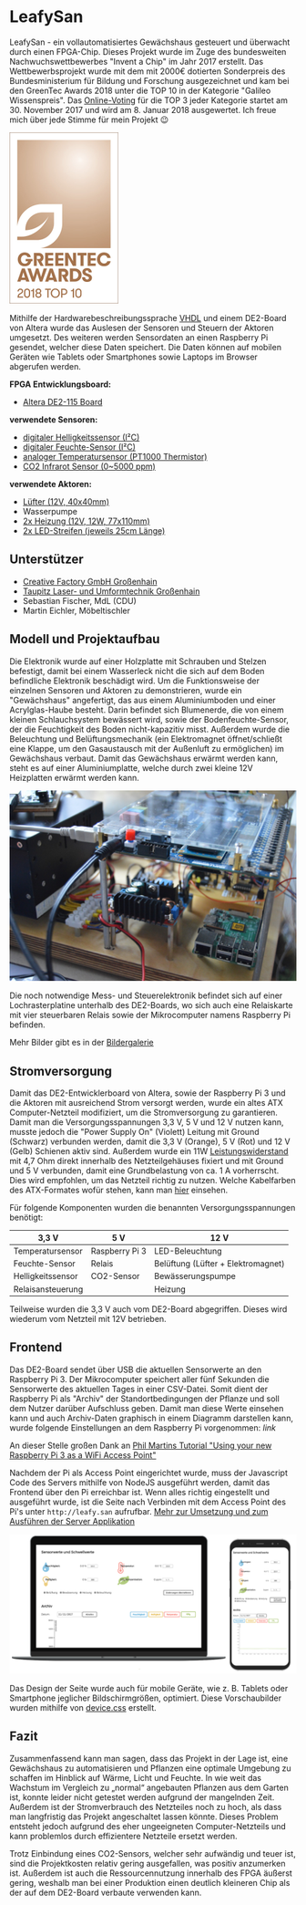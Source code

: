 # LeafySan

LeafySan - ein vollautomatisiertes Gewächshaus gesteuert und überwacht durch einen FPGA-Chip. Dieses Projekt wurde im Zuge des bundesweiten Nachwuchswettbewerbes "Invent a Chip" im Jahr 2017 erstellt. Das Wettbewerbsprojekt wurde mit dem mit 2000€ dotierten Sonderpreis des Bundesministerium für Bildung und Forschung ausgezeichnet und kam bei den GreenTec Awards 2018 unter die TOP 10 in der Kategorie "Galileo Wissenspreis". Das [Online-Voting](http://abstimmung.greentec-awards.com/) für die TOP 3 jeder Kategorie startet am 30. November 2017 und wird am 8. Januar 2018 ausgewertet. Ich freue mich über jede Stimme für mein Projekt :wink:

![TOP 10 der GreenTec Awards 2018](dokumentation/bilder/greentecawards.png)

Mithilfe der Hardwarebeschreibungssprache [VHDL](https://de.wikipedia.org/wiki/Very_High_Speed_Integrated_Circuit_Hardware_Description_Language) und einem DE2-Board von Altera wurde das Auslesen der Sensoren und Steuern der Aktoren umgesetzt. Des weiteren werden Sensordaten an einen Raspberry Pi gesendet, welcher diese Daten speichert. Die Daten können auf mobilen Geräten wie Tablets oder Smartphones sowie Laptops im Browser abgerufen werden.

__FPGA Entwicklungsboard:__
* [Altera DE2-115 Board](http://www.terasic.com.tw/cgi-bin/page/archive.pl?Language=English&No=502)

__verwendete Sensoren:__
* [digitaler Helligkeitssensor (I²C)](http://wiki.seeed.cc/Grove-Digital_Light_Sensor/)
* [digitaler Feuchte-Sensor (I²C)](https://www.tindie.com/products/miceuz/i2c-soil-moisture-sensor/)
* [analoger Temperatursensor (PT1000 Thermistor)](https://www.reichelt.de/Sensorik-SMD-bedrahtet-/PCA-1-1505-10/3/index.html?ACTION=3&LA=446&ARTICLE=85054&GROUPID=8097&artnr=PCA+1.1505+10&SEARCH=PCA%2B1.1505%2B10)
* [CO2 Infrarot Sensor (0~5000 ppm)](http://www.komputer.de/zen/index.php?main_page=product_info&cPath=24&products_id=424)

__verwendete Aktoren:__
* [Lüfter (12V, 40x40mm)](https://www.reichelt.de/Luefter/FAN-ML-4010-12-S/3/index.html?ACTION=3&LA=446&ARTICLE=110411&GROUPID=7775&artnr=FAN-ML+4010-12+S&SEARCH=FAN-ML%2B4010-12%2BS)
* Wasserpumpe
* [2x Heizung (12V, 12W, 77x110mm)](https://www.conrad.de/de/polyester-heizfolie-selbstklebend-12-vdc-12-vac-12-w-schutzart-ipx4-l-x-b-110-mm-x-77-mm-thermo-532878.html)
* [2x LED-Streifen (jeweils 25cm Länge)](http://www.ledlager.de/led-streifen)

## Unterstützer

- [Creative Factory GmbH Großenhain](http://creative-factory-gmbh.de/)
- [Taupitz Laser- und Umformtechnik Großenhain](http://taupitz.biz/)
- Sebastian Fischer, MdL (CDU)
- Martin Eichler, Möbeltischler


## Modell und Projektaufbau

Die Elektronik wurde auf einer Holzplatte mit Schrauben und Stelzen befestigt, damit bei einem Wasserleck nicht die sich auf dem Boden befindliche Elektronik beschädigt wird. Um die Funktionsweise der einzelnen Sensoren und Aktoren zu demonstrieren, wurde ein "Gewächshaus" angefertigt, das aus einem Aluminiumboden und einer Acrylglas-Haube besteht. Darin befindet sich Blumenerde, die von einem kleinen Schlauchsystem bewässert wird, sowie der Bodenfeuchte-Sensor, der die Feuchtigkeit des Boden nicht-kapazitiv misst. Außerdem wurde die Beleuchtung und Belüftungsmechanik (ein Elektromagnet öffnet/schließt eine Klappe, um den Gasaustausch mit der Außenluft zu ermöglichen) im Gewächshaus verbaut. Damit das Gewächshaus erwärmt werden kann, steht es auf einer Aluminiumplatte, welche durch zwei kleine 12V Heizplatten erwärmt werden kann.

![Bild](dokumentation/bilder/modell_links.jpg)

Die noch notwendige Mess- und Steuerelektronik befindet sich auf einer Lochrasterplatine unterhalb des DE2-Boards, wo sich auch eine Relaiskarte mit vier steuerbaren Relais sowie der Mikrocomputer namens Raspberry Pi befinden.

Mehr Bilder gibt es in der [Bildergalerie](dokumentation/gallerie.md)


## Stromversorgung

Damit das DE2-Entwicklerboard von Altera, sowie der Raspberry Pi 3 und die Aktoren mit ausreichend Strom versorgt werden, wurde ein altes ATX Computer-Netzteil modifiziert, um die Stromversorgung zu garantieren. Damit man die Versorgungsspannungen 3,3 V, 5 V und 12 V nutzen kann, musste jedoch die "Power Supply On" (Violett) Leitung mit Ground (Schwarz) verbunden werden, damit die 3,3 V (Orange), 5 V (Rot) und 12 V (Gelb) Schienen aktiv sind. Außerdem wurde ein 11W [Leistungswiderstand](https://www.reichelt.de/11-Watt-axial/11W-AXIAL-4-7/3/index.html?ACTION=3&LA=446&ARTICLE=1524&GROUPID=3120&artnr=11W+AXIAL+4%2C7&SEARCH=11W%2BAXIAL%2B4%252C7) mit 4,7 Ohm direkt innerhalb des Netzteilgehäuses fixiert und mit Ground und 5 V verbunden, damit eine Grundbelastung von ca. 1 A vorherrscht. Dies wird empfohlen, um das Netzteil richtig zu nutzen.
Welche Kabelfarben des ATX-Formates wofür stehen, kann man [hier](https://de.wikipedia.org/wiki/ATX-Format#Pinbelegung) einsehen.

Für folgende Komponenten wurden die benannten Versorgungsspannungen benötigt:

|    3,3 V                |     5 V         |    12 V                            |
|-------------------------|-----------------|------------------------------------|
| Temperatursensor        | Raspberry Pi 3  | LED-Beleuchtung                    |
| Feuchte-Sensor          | Relais          | Belüftung (Lüfter + Elektromagnet) |
| Helligkeitssensor       | CO2-Sensor      | Bewässerungspumpe                  |
| Relaisansteuerung       |                 | Heizung                            |

Teilweise wurden die 3,3 V auch vom DE2-Board abgegriffen. Dieses wird wiederum vom Netzteil mit 12V betrieben.


## Frontend

Das DE2-Board sendet über USB die aktuellen Sensorwerte an den Raspberry Pi 3. Der Mikrocomputer speichert aller fünf Sekunden die Sensorwerte des aktuellen Tages in einer CSV-Datei. Somit dient der Raspberry Pi als "Archiv" der Standortbedingungen der Pflanze und soll dem Nutzer darüber Aufschluss geben.
Damit man diese Werte einsehen kann und auch Archiv-Daten graphisch in einem Diagramm darstellen kann, wurde folgende Einstellungen an dem Raspberry Pi vorgenommen: *link*

An dieser Stelle großen Dank an [Phil Martins Tutorial "Using your new Raspberry Pi 3 as a WiFi Access Point"](https://frillip.com/using-your-raspberry-pi-3-as-a-wifi-access-point-with-hostapd/)

Nachdem der Pi als Access Point eingerichtet wurde, muss der Javascript Code des Servers mithilfe von NodeJS ausgeführt werden, damit das Frontend über den Pi erreichbar ist. Wenn alles richtig eingestellt und ausgeführt wurde, ist die Seite nach Verbinden mit dem Access Point des Pi's unter `http://leafy.san` aufrufbar. [Mehr zur Umsetzung und zum Ausführen der Server Applikation](dokumentation/frontend.md)


![Desktop Ansicht und mobile Ansicht im Vergleich](dokumentation/bilder/frontend.png)

Das Design der Seite wurde auch für mobile Geräte, wie z. B. Tablets oder Smartphone jeglicher Bildschirmgrößen, optimiert. Diese Vorschaubilder wurden mithilfe von [device.css](https://github.com/picturepan2/devices.css) erstellt.


## Fazit

Zusammenfassend kann man sagen, dass das Projekt in der Lage ist, eine Gewächshaus zu automatisieren und Pflanzen eine optimale Umgebung zu schaffen im Hinblick auf Wärme, Licht und Feuchte. In wie weit das Wachstum im Vergleich zu „normal“ angebauten Pflanzen aus dem Garten ist, konnte leider nicht getestet werden aufgrund der mangelnden Zeit. Außerdem ist der Stromverbrauch des Netzteiles noch zu hoch, als dass man langfristig das Projekt angeschaltet lassen könnte. Dieses Problem entsteht jedoch aufgrund des eher ungeeigneten Computer-Netzteils und kann problemlos durch effizientere Netzteile ersetzt werden.

Trotz Einbindung eines CO2-Sensors, welcher sehr aufwändig und teuer ist, sind die Projektkosten relativ gering ausgefallen, was positiv anzumerken ist. Außerdem ist auch die Ressourcennutzung innerhalb des FPGA äußerst gering, weshalb man bei einer Produktion einen deutlich kleineren Chip als der auf dem DE2-Board verbaute verwenden kann.

